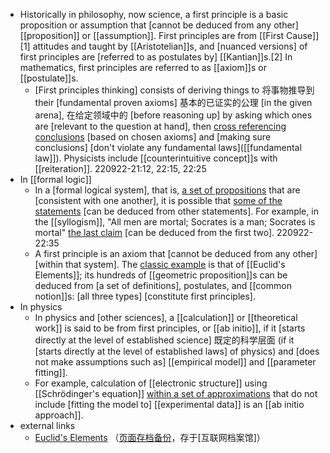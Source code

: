 - Historically in philosophy, now science, a first principle is a basic proposition or assumption that [cannot be deduced from any other] [[proposition]] or [[assumption]]. First principles are from [[First Cause]][1] attitudes and taught by [[Aristotelian]]s, and [nuanced versions] of first principles are [referred to as postulates by] [[Kantian]]s.[2] In mathematics, first principles are referred to as [[axiom]]s or [[postulate]]s. 
    - [First principles thinking] consists of deriving things to 将事物推导到 their [fundamental proven axioms] 基本的已证实的公理 [in the given arena], 在给定领域中的 [before reasoning up] by asking which ones are [relevant to the question at hand], then [cross referencing conclusions](((3DpiuYci8))) [based on chosen axioms] and [making sure conclusions] [don't violate any fundamental laws]([[fundamental law]]). Physicists include [[counterintuitive concept]]s with [[reiteration]].
220922-21:12, 22:15, 22:25
- In [[formal logic]]
    - In a [formal logical system], that is, [a set of propositions]([[proposition]]) that are [consistent with one another], it is possible that [some of the statements]([[statement]]) [can be deduced from other statements]. For example, in the [[syllogism]], "All men are mortal; Socrates is a man; Socrates is mortal" [the last claim]([[claim]]) [can be deduced from the first two].
220922-22:35
    - A first principle is an axiom that [cannot be deduced from any other] [within that system]. The [classic example](((Ppbz-T5pN))) is that of [[Euclid's Elements]]; its hundreds of [[geometric proposition]]s can be deduced from [a set of definitions], postulates, and [[common notion]]s: [all three types] [constitute first principles].
- In physics
    - In physics and [other sciences], a [[calculation]] or [[theoretical work]] is said to be from first principles, or [[ab initio]], if it [starts directly at the level of established science] 既定的科学层面 (if it [starts directly at the level of established laws] of physics) and [does not make assumptions such as] [[empirical model]] and [[parameter fitting]]. 
    - For example, calculation of [[electronic structure]] using [[Schrödinger's equation]] [within a set of approximations]([[approximation]]) that do not include [fitting the model to] [[experimental data]] is an [[ab initio approach]].
- external links
    - [Euclid's Elements](http://aleph0.clarku.edu/~djoyce/java/elements/elements.html) （[页面存档备份](https://web.archive.org/web/20170701145939/http://aleph0.clarku.edu/~djoyce/java/elements/elements.html)，存于[互联网档案馆]）
